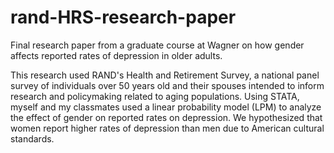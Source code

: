 # rand-HRS-research-paper
Final research paper from a graduate course at Wagner on how gender affects reported rates of depression in older adults.

This research used RAND's Health and Retirement Survey, a national panel survey of individuals over 50 years old and their spouses intended to inform research and policymaking related to aging populations. Using STATA, myself and my classmates used a linear probability model (LPM) to analyze the effect of gender on reported rates on depression. We hypothesized that women report higher rates of depression than men due to American cultural standards.
